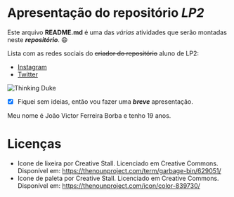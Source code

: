 # Apresentação do repositório _LP2_

Este arquivo __README.md__ é uma das *várias* atividades que serão montadas neste ***repositório***. 😄

Lista com as redes sociais do ~~criador do repositório~~ aluno de LP2:

- [Instagram](https://www.instagram.com/_jvborba/)
- [Twitter](https://twitter.com/Borba987)

![Thinking Duke](http://cr.openjdk.java.net/~jeff/Duke/png/Thinking.png)

- [x] Fiquei sem ideias, então vou fazer uma ***breve*** apresentação.  

Meu nome é João Victor Ferreira Borba e tenho 19 anos.

# Licenças
* Icone de lixeira por Creative Stall. Licenciado em Creative Commons. Disponível em: https://thenounproject.com/term/garbage-bin/629051/
* Icone de paleta por Creative Stall. Licenciado em Creative Commons. Disponível em: https://thenounproject.com/icon/color-839730/